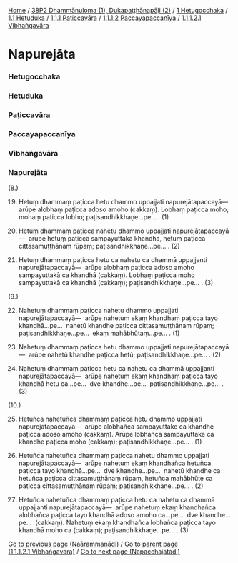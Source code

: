 
[Home](/) / [38P2 Dhammānuloma (1), Dukapaṭṭhānapāḷi (2)](/tipitaka/38P2.md) / [1 Hetugocchaka](/tipitaka/38P2/1.md) / [1.1 Hetuduka](/tipitaka/38P2/1/1.1.md) / [1.1.1 Paṭiccavāra](/tipitaka/38P2/1/1.1/1.1.1.md) / [1.1.1.2 Paccayapaccanīya](/tipitaka/38P2/1/1.1/1.1.1/1.1.1.2.md) / [1.1.1.2.1 Vibhaṅgavāra](/tipitaka/38P2/1/1.1/1.1.1/1.1.1.2/1.1.1.2.1.md)

# Napurejāta

### Hetugocchaka

### Hetuduka

### Paṭiccavāra

### Paccayapaccanīya

### Vibhaṅgavāra

### Napurejāta

(8.)

19. Hetuṃ dhammaṃ paṭicca hetu dhammo uppajjati napurejātapaccayā—  arūpe alobhaṃ paṭicca adoso amoho (cakkaṃ). Lobhaṃ paṭicca moho, mohaṃ paṭicca lobho; paṭisandhikkhaṇe…pe… . (1)

20. Hetuṃ dhammaṃ paṭicca nahetu dhammo uppajjati napurejātapaccayā—  arūpe hetuṃ paṭicca sampayuttakā khandhā, hetuṃ paṭicca cittasamuṭṭhānaṃ rūpaṃ; paṭisandhikkhaṇe…pe… . (2)

21. Hetuṃ dhammaṃ paṭicca hetu ca nahetu ca dhammā uppajjanti napurejātapaccayā—  arūpe alobhaṃ paṭicca adoso amoho sampayuttakā ca khandhā (cakkaṃ). Lobhaṃ paṭicca moho sampayuttakā ca khandhā (cakkaṃ); paṭisandhikkhaṇe…pe… . (3)

(9.)

22. Nahetuṃ dhammaṃ paṭicca nahetu dhammo uppajjati napurejātapaccayā—  arūpe nahetuṃ ekaṃ khandhaṃ paṭicca tayo khandhā…pe…  nahetū khandhe paṭicca cittasamuṭṭhānaṃ rūpaṃ; paṭisandhikkhaṇe…pe…  ekaṃ mahābhūtaṃ…pe… . (1)

23. Nahetuṃ dhammaṃ paṭicca hetu dhammo uppajjati napurejātapaccayā—  arūpe nahetū khandhe paṭicca hetū; paṭisandhikkhaṇe…pe… . (2)

24. Nahetuṃ dhammaṃ paṭicca hetu ca nahetu ca dhammā uppajjanti napurejātapaccayā—  arūpe nahetuṃ ekaṃ khandhaṃ paṭicca tayo khandhā hetu ca…pe…  dve khandhe…pe…  paṭisandhikkhaṇe…pe… . (3)

(10.)

25. Hetuñca nahetuñca dhammaṃ paṭicca hetu dhammo uppajjati napurejātapaccayā—  arūpe alobhañca sampayuttake ca khandhe paṭicca adoso amoho (cakkaṃ). Arūpe lobhañca sampayuttake ca khandhe paṭicca moho (cakkaṃ); paṭisandhikkhaṇe…pe… . (1)

26. Hetuñca nahetuñca dhammaṃ paṭicca nahetu dhammo uppajjati napurejātapaccayā—  arūpe nahetuṃ ekaṃ khandhañca hetuñca paṭicca tayo khandhā…pe…  dve khandhe…pe…  nahetū khandhe ca hetuñca paṭicca cittasamuṭṭhānaṃ rūpaṃ, hetuñca mahābhūte ca paṭicca cittasamuṭṭhānaṃ rūpaṃ; paṭisandhikkhaṇe…pe… . (2)

27. Hetuñca nahetuñca dhammaṃ paṭicca hetu ca nahetu ca dhammā uppajjanti napurejātapaccayā—  arūpe nahetuṃ ekaṃ khandhañca alobhañca paṭicca tayo khandhā adoso amoho ca…pe…  dve khandhe…pe…  (cakkaṃ). Nahetuṃ ekaṃ khandhañca lobhañca paṭicca tayo khandhā moho ca (cakkaṃ); paṭisandhikkhaṇe…pe… . (3)

[Go to previous page (Naārammaṇādi)](/tipitaka/38P2/1/1.1/1.1.1/1.1.1.2/1.1.1.2.1/Naarammanadi.md) / [Go to parent page (1.1.1.2.1 Vibhaṅgavāra)](/tipitaka/38P2/1/1.1/1.1.1/1.1.1.2/1.1.1.2.1.md) / [Go to next page (Napacchājātādi)](/tipitaka/38P2/1/1.1/1.1.1/1.1.1.2/1.1.1.2.1/Napacchajatadi.md)


